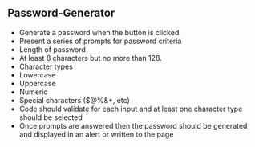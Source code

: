 ## Password-Generator
- Generate a password when the button is clicked
- Present a series of prompts for password criteria
- Length of password
- At least 8 characters but no more than 128.
- Character types
- Lowercase
- Uppercase
- Numeric
- Special characters ($@%&*, etc)
- Code should validate for each input and at least one character type should be selected
- Once prompts are answered then the password should be generated and displayed in an alert or written to the page
